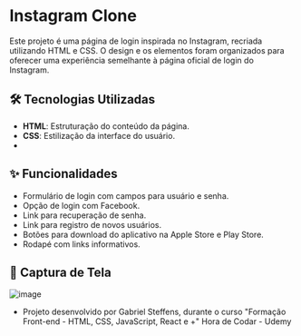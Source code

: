 # Instagram Clone

Este projeto é uma página de login inspirada no Instagram, recriada utilizando HTML e CSS. O design e os elementos foram organizados para oferecer uma experiência semelhante à página oficial de login do Instagram.

## 🛠️ Tecnologias Utilizadas

- **HTML**: Estruturação do conteúdo da página.
- **CSS**: Estilização da interface do usuário.
- 
## ✨ Funcionalidades

- Formulário de login com campos para usuário e senha.
- Opção de login com Facebook.
- Link para recuperação de senha.
- Link para registro de novos usuários.
- Botões para download do aplicativo na Apple Store e Play Store.
- Rodapé com links informativos.

## 📸 Captura de Tela

![image](https://github.com/user-attachments/assets/c2dbfd66-bee0-4fa9-901b-4fd76bd4a37a)

- Projeto desenvolvido por Gabriel Steffens, durante o curso "Formação Front-end - HTML, CSS, JavaScript, React e +" Hora de Codar - Udemy



